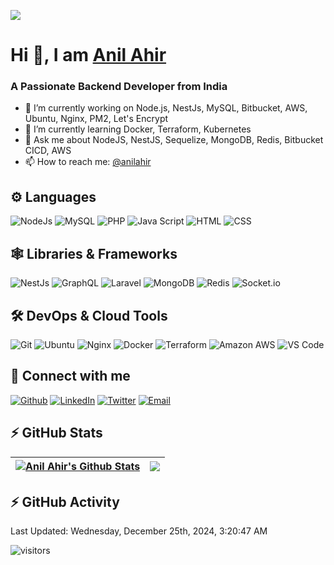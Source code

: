 [![](banner.gif)][unsplash]

# Hi 👋, I am [Anil Ahir][website]

### A Passionate Backend Developer from India

- 🔭 I’m currently working on Node.js, NestJs, MySQL, Bitbucket, AWS, Ubuntu, Nginx, PM2, Let's Encrypt
- 🌱 I’m currently learning Docker, Terraform, Kubernetes
- 💬 Ask me about NodeJS, NestJS, Sequelize, MongoDB, Redis, Bitbucket CICD, AWS
- 📫 How to reach me: [@anilahir][email]

## ⚙ Languages

![NodeJs](https://img.shields.io/badge/-NodeJs-black?style=flat-square&logo=node.js)
![MySQL](https://img.shields.io/badge/-MySQL-134e61?style=flat-square&logo=mysql)
![PHP](https://img.shields.io/badge/-PHP-2f353b?style=flat-square&logo=php)
![Java Script](https://img.shields.io/badge/-Java%20Script-black?style=flat-square&logo=javascript)
![HTML](https://img.shields.io/badge/-HTML-white?style=flat-square&logo=html5)
![CSS](https://img.shields.io/badge/-CSS-167dbe?style=flat-square&logo=css3)

## 🕸 Libraries & Frameworks

![NestJs](https://img.shields.io/badge/-NestJs-e0234e?style=flat-square&logo=nestjs)
![GraphQL](https://img.shields.io/badge/-GraphQL-e10098?style=flat-square&logo=graphql)
![Laravel](https://img.shields.io/badge/-Laravel-black?style=flat-square&logo=laravel)
![MongoDB](https://img.shields.io/badge/-MongoDB-ffffff?style=flat-square&logo=mongodb)
![Redis](https://img.shields.io/badge/-Redis-black?style=flat-square&logo=redis)
![Socket.io](https://img.shields.io/badge/-Socket.io-black?style=flat-square&logo=socket.io)

## 🛠 DevOps & Cloud Tools

![Git](https://img.shields.io/badge/-Git-black?style=flat-square&logo=git)
![Ubuntu](https://img.shields.io/badge/-Ubuntu-black?style=flat-square&logo=ubuntu)
![Nginx](https://img.shields.io/badge/-Nginx-008a34?style=flat-square&logo=nginx)
![Docker](https://img.shields.io/badge/-Docker-black?style=flat-square&logo=docker)
![Terraform](https://img.shields.io/badge/-Terraform-5c4ee5?style=flat-square&logo=terraform)
![Amazon AWS](https://img.shields.io/badge/-Amazon%20AWS-232F3E?style=flat-square&logo=amazon-aws)
![VS Code](https://img.shields.io/badge/-VS%20Code-007bcd?style=flat-square&logo=visualstudiocode)

## 🤝 Connect with me

[![Github](https://img.shields.io/badge/github-171515?style=for-the-badge&logo=github&logoColor=white)][github]
[![LinkedIn](https://img.shields.io/badge/LinkedIn-0077B5?style=for-the-badge&logo=linkedin&logoColor=white)][linkedin]
[![Twitter](https://img.shields.io/badge/Twitter-1DA1F2?style=for-the-badge&logo=twitter&logoColor=white)][twitter]
[![Email](https://img.shields.io/badge/Gmail-D14836?style=for-the-badge&logo=gmail&logoColor=white)][email]

## ⚡ GitHub Stats

| <a href="https://github.com/anilahir/github-readme-stats"><img align="center" src="https://github-readme-stats.vercel.app/api?username=anilahir&show_icons=true&include_all_commits=true&theme=buefy&hide_border=true" alt="Anil Ahir's Github Stats" /></a> | <a href="https://github.com/anilahir/github-readme-stats"><img align="center" src="https://github-readme-stats.vercel.app/api/top-langs/?username=anilahir&layout=compact&theme=buefy&hide_border=true" /></a> |
| ------------------------------------------------------------------------------------------------------------------------------------------------------------------------------------------------------------------------------------------------------------ | -------------------------------------------------------------------------------------------------------------------------------------------------------------------------------------------------------------- |

## ⚡ GitHub Activity

<!--RECENT_ACTIVITY:start-->
   <!--RECENT_ACTIVITY:end-->
   <!--RECENT_ACTIVITY:last_update-->
Last Updated: Wednesday, December 25th, 2024, 3:20:47 AM
   <!--RECENT_ACTIVITY:last_update_end-->

![visitors](https://visitor-badge.laobi.icu/badge?page_id=anilahir/anilahir)

[unsplash]: https://unsplash.com/@benkolde?utm_source=unsplash&utm_medium=referral&utm_content=creditCopyText
[website]: https://github.com/anilahir
[github]: https://github.com/anilahir
[email]: mailto:anil220.306@gmail.com
[twitter]: https://twitter.com/anilahir220
[linkedin]: https://www.linkedin.com/in/anilahir
